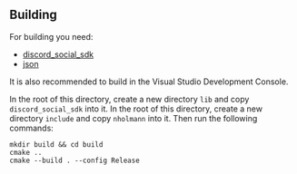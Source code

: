 ## Building

For building you need:
- [discord_social_sdk](https://discord.com/developers/docs/discord-social-sdk/getting-started/using-c++#step-4-download-the-discord-sdk-for-c++)
- [json](https://github.com/nlohmann/json)

It is also recommended to build in the Visual Studio Development Console.

In the root of this directory, create a new directory `lib` and copy `discord_social_sdk` into it. In the root of this directory, create a new directory `include` and copy `nholmann` into it. Then run the following commands:
```
mkdir build && cd build
cmake ..
cmake --build . --config Release
```